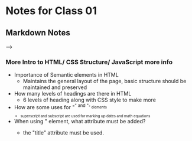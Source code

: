 # Notes for Class 01

## Markdown Notes

<!-- ### Various Notes for Markdown

<!-- Good for commenting your Markdown AND blocking out Markdown that you don't want rendered. -->

<!-- Markdown is useful for Styling Text:

1. **Two asterisks make it Bold**  
2. _One underscore is Italic_  
3. **_Three asterisks are both Bold and Italic_** --> -->

### More Intro to HTML/ CSS Structure/ JavaScript more info

* Importance of Semantic elements in HTML
  * Maintains the general layout of the page, basic structure should be maintained and preserved
* How many levels of headings are there in HTML
  * 6 levels of heading along with CSS style to make more
* How are some uses for "<sup>" and "<sub>" elements
  * superscript and subscript are used for marking up dates and math equations
* When using "<abbr> element, what attribute must be added?
  * the "title" attribute must be used. <abbr title="hyper text markup language">
